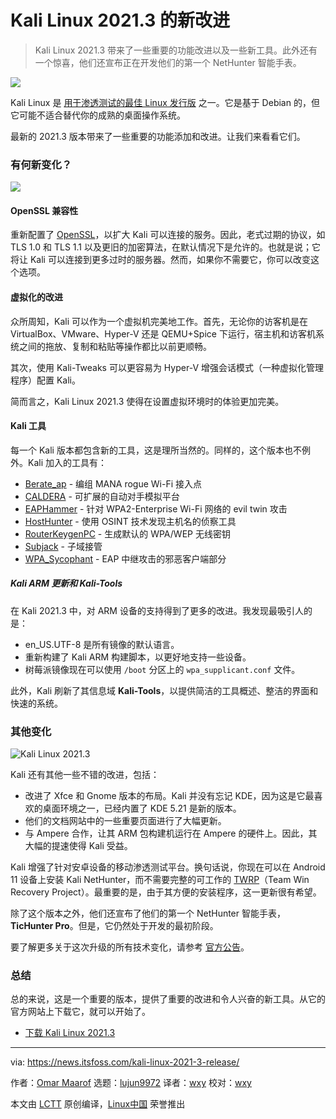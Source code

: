 [#]: subject: "Kali Linux 2021.3 Brings in Kali Live VM Support, New Tools, and Other Improvements"
[#]: via: "https://news.itsfoss.com/kali-linux-2021-3-release/"
[#]: author: "Omar Maarof https://news.itsfoss.com/author/omar/"
[#]: collector: "lujun9972"
[#]: translator: "wxy"
[#]: reviewer: " "
[#]: publisher: " "
[#]: url: " "

Kali Linux 2021.3 的新改进
======

> Kali Linux 2021.3 带来了一些重要的功能改进以及一些新工具。此外还有一个惊喜，他们还宣布正在开发他们的第一个 NetHunter 智能手表。

![](https://i2.wp.com/news.itsfoss.com/wp-content/uploads/2021/09/kali-linux-2021-3.jpg?w=1200&ssl=1)

Kali Linux 是 [用于渗透测试的最佳 Linux 发行版][1] 之一。它是基于 Debian 的，但它可能不适合替代你的成熟的桌面操作系统。

最新的 2021.3 版本带来了一些重要的功能添加和改进。让我们来看看它们。

### 有何新变化？

![][2]

#### OpenSSL 兼容性

重新配置了 [OpenSSL][3]，以扩大 Kali 可以连接的服务。因此，老式过期的协议，如 TLS 1.0 和 TLS 1.1 以及更旧的加密算法，在默认情况下是允许的。也就是说；它将让 Kali 可以连接到更多过时的服务器。然而，如果你不需要它，你可以改变这个选项。

#### 虚拟化的改进

众所周知，Kali 可以作为一个虚拟机完美地工作。首先，无论你的访客机是在 VirtualBox、VMware、Hyper-V 还是 QEMU+Spice 下运行，宿主机和访客机系统之间的拖放、复制和粘贴等操作都比以前更顺畅。

其次，使用 Kali-Tweaks 可以更容易为 Hyper-V 增强会话模式（一种虚拟化管理程序）配置 Kali。

简而言之，Kali Linux 2021.3 使得在设置虚拟环境时的体验更加完美。

#### Kali 工具

每一个 Kali 版本都包含新的工具，这是理所当然的。同样的，这个版本也不例外。Kali 加入的工具有：

  * [Berate_ap][4] - 编组 MANA rogue Wi-Fi 接入点
  * [CALDERA][5] - 可扩展的自动对手模拟平台
  * [EAPHammer][6] - 针对 WPA2-Enterprise Wi-Fi 网络的 evil twin 攻击
  * [HostHunter][7] - 使用 OSINT 技术发现主机名的侦察工具
  * [RouterKeygenPC][8] - 生成默认的 WPA/WEP 无线密钥
  * [Subjack][9] - 子域接管
  * [WPA_Sycophant][10] - EAP 中继攻击的邪恶客户端部分

##### Kali ARM 更新和 Kali-Tools

在 Kali 2021.3 中，对 ARM 设备的支持得到了更多的改进。我发现最吸引人的是：

  * en_US.UTF-8 是所有镜像的默认语言。
  * 重新构建了 Kali ARM 构建脚本，以更好地支持一些设备。
  * 树莓派镜像现在可以使用 `/boot` 分区上的 `wpa_supplicant.conf` 文件。

此外，Kali 刷新了其信息域 **Kali-Tools**，以提供简洁的工具概述、整洁的界面和快速的系统。

### 其他变化

![Kali Linux 2021.3][11]

Kali 还有其他一些不错的改进，包括：

  * 改进了 Xfce 和 Gnome 版本的布局。Kali 并没有忘记 KDE，因为这是它最喜欢的桌面环境之一，已经内置了 KDE 5.21 是新的版本。
  * 他们的文档网站中的一些重要页面进行了大幅更新。
  * 与 Ampere 合作，让其 ARM 包构建机运行在 Ampere 的硬件上。因此，其大幅的提速使得 Kali 受益。

Kali 增强了针对安卓设备的移动渗透测试平台。换句话说，你现在可以在 Android 11 设备上安装 Kali NetHunter，而不需要完整的可工作的 [TWRP][12]（Team Win Recovery Project）。最重要的是，由于其方便的安装程序，这一更新很有希望。

除了这个版本之外，他们还宣布了他们的第一个 NetHunter 智能手表，**TicHunter Pro**。但是，它仍然处于开发的最初阶段。

要了解更多关于这次升级的所有技术变化，请参考 [官方公告][13]。

### 总结

总的来说，这是一个重要的版本，提供了重要的改进和令人兴奋的新工具。从它的官方网站上下载它，就可以开始了。

- [下载 Kali Linux 2021.3][14]

--------------------------------------------------------------------------------

via: https://news.itsfoss.com/kali-linux-2021-3-release/

作者：[Omar Maarof][a]
选题：[lujun9972][b]
译者：[wxy](https://github.com/wxy)
校对：[wxy](https://github.com/wxy)

本文由 [LCTT](https://github.com/LCTT/TranslateProject) 原创编译，[Linux中国](https://linux.cn/) 荣誉推出

[a]: https://news.itsfoss.com/author/omar/
[b]: https://github.com/lujun9972
[1]: https://itsfoss.com/linux-hacking-penetration-testing/
[2]: https://i1.wp.com/news.itsfoss.com/wp-content/uploads/2021/09/kali-linux-desktop-2021-3.png?w=1200&ssl=1
[3]: https://www.openssl.org/
[4]: https://pkg.kali.org/pkg/berate-ap
[5]: https://pkg.kali.org/pkg/caldera
[6]: https://pkg.kali.org/pkg/eaphammer
[7]: https://pkg.kali.org/pkg/hosthunter
[8]: https://pkg.kali.org/pkg/routerkeygenpc
[9]: https://pkg.kali.org/pkg/subjack
[10]: https://pkg.kali.org/pkg/wpa-sycophant
[11]: https://i0.wp.com/news.itsfoss.com/wp-content/uploads/2021/09/banner-kali-2021.3-release.jpg?w=1200&ssl=1
[12]: http://twrp.me/
[13]: https://www.kali.org/blog/kali-linux-2021-3-release/
[14]: https://www.kali.org/get-kali/
